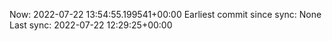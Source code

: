 Now: 2022-07-22 13:54:55.199541+00:00 Earliest commit since sync: None Last sync: 2022-07-22 12:29:25+00:00
